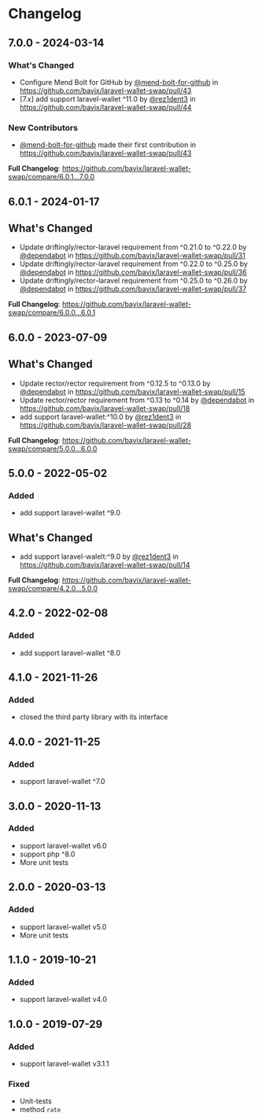 # Changelog

## 7.0.0 - 2024-03-14

### What's Changed

* Configure Mend Bolt for GitHub by [@mend-bolt-for-github](https://github.com/mend-bolt-for-github) in https://github.com/bavix/laravel-wallet-swap/pull/43
* [7.x] add support laravel-wallet ^11.0 by [@rez1dent3](https://github.com/rez1dent3) in https://github.com/bavix/laravel-wallet-swap/pull/44

### New Contributors

* [@mend-bolt-for-github](https://github.com/mend-bolt-for-github) made their first contribution in https://github.com/bavix/laravel-wallet-swap/pull/43

**Full Changelog**: https://github.com/bavix/laravel-wallet-swap/compare/6.0.1...7.0.0

## 6.0.1 - 2024-01-17

## What's Changed

* Update driftingly/rector-laravel requirement from ^0.21.0 to ^0.22.0 by [@dependabot](https://github.com/dependabot) in https://github.com/bavix/laravel-wallet-swap/pull/31
* Update driftingly/rector-laravel requirement from ^0.22.0 to ^0.25.0 by [@dependabot](https://github.com/dependabot) in https://github.com/bavix/laravel-wallet-swap/pull/36
* Update driftingly/rector-laravel requirement from ^0.25.0 to ^0.26.0 by [@dependabot](https://github.com/dependabot) in https://github.com/bavix/laravel-wallet-swap/pull/37

**Full Changelog**: https://github.com/bavix/laravel-wallet-swap/compare/6.0.0...6.0.1

## 6.0.0 - 2023-07-09

## What's Changed

* Update rector/rector requirement from ^0.12.5 to ^0.13.0 by [@dependabot](https://github.com/dependabot) in https://github.com/bavix/laravel-wallet-swap/pull/15
* Update rector/rector requirement from ^0.13 to ^0.14 by [@dependabot](https://github.com/dependabot) in https://github.com/bavix/laravel-wallet-swap/pull/18
* add support laravel-wallet:^10.0 by [@rez1dent3](https://github.com/rez1dent3) in https://github.com/bavix/laravel-wallet-swap/pull/28

**Full Changelog**: https://github.com/bavix/laravel-wallet-swap/compare/5.0.0...6.0.0

## 5.0.0 - 2022-05-02

### Added

- add support laravel-wallet ^9.0

## What's Changed

* add support laravel-walelt:^9.0 by [@rez1dent3](https://github.com/rez1dent3) in https://github.com/bavix/laravel-wallet-swap/pull/14

**Full Changelog**: https://github.com/bavix/laravel-wallet-swap/compare/4.2.0...5.0.0

## 4.2.0 - 2022-02-08

### Added

- add support laravel-wallet ^8.0

## 4.1.0 - 2021-11-26

### Added

- closed the third party library with its interface

## 4.0.0 - 2021-11-25

### Added

- support laravel-wallet ^7.0

## 3.0.0 - 2020-11-13

### Added

- support laravel-wallet v6.0
- support php ^8.0
- More unit tests

## 2.0.0 - 2020-03-13

### Added

- support laravel-wallet v5.0
- More unit tests

## 1.1.0 - 2019-10-21

### Added

- support laravel-wallet v4.0

## 1.0.0 - 2019-07-29

### Added

- support laravel-wallet v3.1.1

### Fixed

- Unit-tests
- method `rate`
